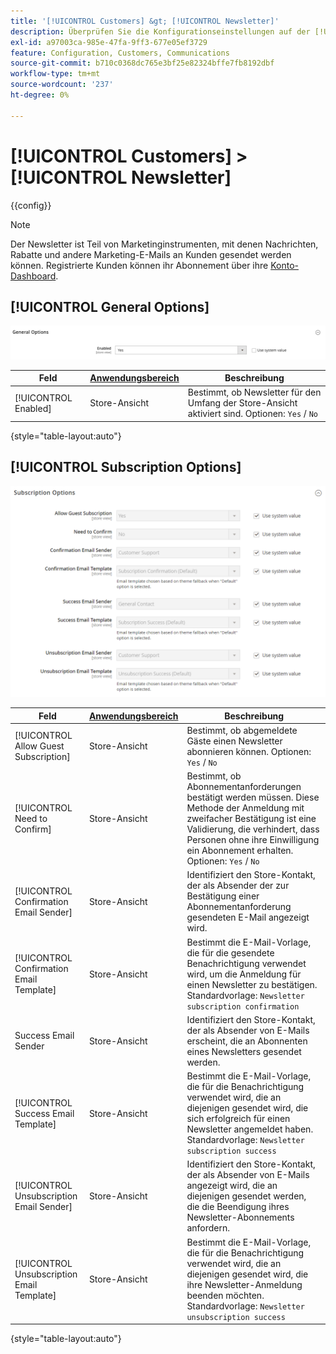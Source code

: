 ```yaml
---
title: '[!UICONTROL Customers] &gt; [!UICONTROL Newsletter]'
description: Überprüfen Sie die Konfigurationseinstellungen auf der [!UICONTROL Customers] &gt; [!UICONTROL Newsletter] Seite des Commerce-Administrators.
exl-id: a97003ca-985e-47fa-9ff3-677e05ef3729
feature: Configuration, Customers, Communications
source-git-commit: b710c0368dc765e3bf25e82324bffe7fb8192dbf
workflow-type: tm+mt
source-wordcount: '237'
ht-degree: 0%

---
```


# [!UICONTROL Customers] > [!UICONTROL Newsletter]

{{config}}

>[!NOTE]
>
>Der Newsletter ist Teil von Marketinginstrumenten, mit denen Nachrichten, Rabatte und andere Marketing-E-Mails an Kunden gesendet werden können. Registrierte Kunden können ihr Abonnement über ihre [Konto-Dashboard](../../customers/account-dashboard-my-account.md).

## [!UICONTROL General Options]

![Allgemeine Optionen](./assets/newsletter-general-options.png)<!-- zoom -->

| Feld | [Anwendungsbereich](../../getting-started/websites-stores-views.md#scope-settings) | Beschreibung |
|--- |--- |--- |
| [!UICONTROL Enabled] | Store-Ansicht | Bestimmt, ob Newsletter für den Umfang der Store-Ansicht aktiviert sind. Optionen: `Yes` / `No` |

{style="table-layout:auto"}

## [!UICONTROL Subscription Options]

![Abonnementoptionen](./assets/newsletter-subscription-options.png)<!-- zoom -->

<!-- [Subscription Options](https://docs.magento.com/user-guide/marketing/newsletter-configuration.html) -->

| Feld | [Anwendungsbereich](../../getting-started/websites-stores-views.md#scope-settings) | Beschreibung |
|--- |--- |--- |
| [!UICONTROL Allow Guest Subscription] | Store-Ansicht | Bestimmt, ob abgemeldete Gäste einen Newsletter abonnieren können. Optionen: `Yes` / `No` |
| [!UICONTROL Need to Confirm] | Store-Ansicht | Bestimmt, ob Abonnementanforderungen bestätigt werden müssen. Diese Methode der Anmeldung mit zweifacher Bestätigung ist eine Validierung, die verhindert, dass Personen ohne ihre Einwilligung ein Abonnement erhalten. Optionen: `Yes` / `No` |
| [!UICONTROL Confirmation Email Sender] | Store-Ansicht | Identifiziert den Store-Kontakt, der als Absender der zur Bestätigung einer Abonnementanforderung gesendeten E-Mail angezeigt wird. |
| [!UICONTROL Confirmation Email Template] | Store-Ansicht | Bestimmt die E-Mail-Vorlage, die für die gesendete Benachrichtigung verwendet wird, um die Anmeldung für einen Newsletter zu bestätigen. Standardvorlage: `Newsletter subscription confirmation` |
| Success Email Sender | Store-Ansicht | Identifiziert den Store-Kontakt, der als Absender von E-Mails erscheint, die an Abonnenten eines Newsletters gesendet werden. |
| [!UICONTROL Success Email Template] | Store-Ansicht | Bestimmt die E-Mail-Vorlage, die für die Benachrichtigung verwendet wird, die an diejenigen gesendet wird, die sich erfolgreich für einen Newsletter angemeldet haben. Standardvorlage: `Newsletter subscription success` |
| [!UICONTROL Unsubscription Email Sender] | Store-Ansicht | Identifiziert den Store-Kontakt, der als Absender von E-Mails angezeigt wird, die an diejenigen gesendet werden, die die Beendigung ihres Newsletter-Abonnements anfordern. |
| [!UICONTROL Unsubscription Email Template] | Store-Ansicht | Bestimmt die E-Mail-Vorlage, die für die Benachrichtigung verwendet wird, die an diejenigen gesendet wird, die ihre Newsletter-Anmeldung beenden möchten. Standardvorlage: `Newsletter unsubscription success` |

{style="table-layout:auto"}

